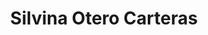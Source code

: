 ---
title: "Silvina Otero Carteras"
url: /lomas-del-mirador/silvina-otero-carteras/
shop: Taschen & Koffer
---